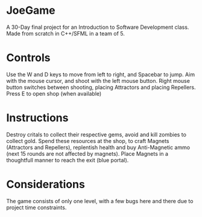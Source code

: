 # JoeGame
A 30-Day final project for an Introduction to Software Development class. Made from scratch in C++/SFML in a team of 5.
# Controls
Use the W and D keys to move from left to right, and Spacebar to jump. Aim with the mouse cursor, and shoot with the left mouse button. 
Right mouse button switches between shooting, placing Attractors and placing Repellers. Press E to open shop (when available)
# Instructions
Destroy critals to collect their respective gems, avoid and kill zombies to collect gold. Spend these resources at the shop,
to craft Magnets (Attractors and Repellers), replentish health and buy Anti-Magnetic ammo (next 15 rounds are not affected by magnets).
Place Magnets in a thoughtfull manner to reach the exit (blue portal).
# Considerations
The game consists of only one level, with a few bugs here and there due to project time constraints.
